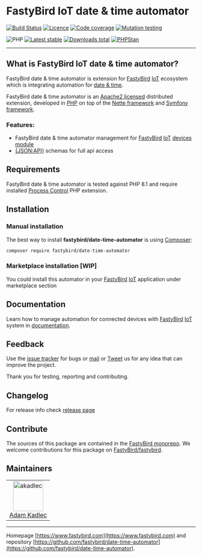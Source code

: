 # FastyBird IoT date & time automator

[![Build Status](https://badgen.net/github/checks/FastyBird/date-time-automator/master?cache=300&style=flast-square)](https://github.com/FastyBird/date-time-automator/actions)
[![Licence](https://badgen.net/github/license/FastyBird/date-time-automator?cache=300&style=flast-square)](https://github.com/FastyBird/date-time-automator/blob/master/LICENSE.md)
[![Code coverage](https://badgen.net/coveralls/c/github/FastyBird/date-time-automator?cache=300&style=flast-square)](https://coveralls.io/r/FastyBird/date-time-automator)
[![Mutation testing](https://img.shields.io/endpoint?style=flat-square&url=https%3A%2F%2Fbadge-api.stryker-mutator.io%2Fgithub.com%2FFastyBird%2Fdate-time-automator%2Fmain)](https://dashboard.stryker-mutator.io/reports/github.com/FastyBird/date-time-automator/main)

![PHP](https://badgen.net/packagist/php/FastyBird/date-time-automator?cache=300&style=flast-square)
[![Latest stable](https://badgen.net/packagist/v/FastyBird/date-time-automator/latest?cache=300&style=flast-square)](https://packagist.org/packages/FastyBird/date-time-automator)
[![Downloads total](https://badgen.net/packagist/dt/FastyBird/date-time-automator?cache=300&style=flast-square)](https://packagist.org/packages/FastyBird/date-time-automator)
[![PHPStan](https://img.shields.io/badge/PHPStan-enabled-brightgreen.svg?style=flat-square)](https://github.com/phpstan/phpstan)

***

## What is FastyBird IoT date & time automator?

FastyBird date & time automator is extension for [FastyBird](https://www.fastybird.com) [IoT](https://en.wikipedia.org/wiki/Internet_of_things) ecosystem
which is integrating automation for [date & time](https://github.com/FastyBird/date-time).

FastyBird date & time automator is an [Apache2 licensed](http://www.apache.org/licenses/LICENSE-2.0) distributed extension, developed
in [PHP](https://www.php.net) on top of the [Nette framework](https://nette.org) and [Symfony framework](https://symfony.com).

### Features:

- FastyBird date & time automator management for [FastyBird](https://www.fastybird.com) [IoT](https://en.wikipedia.org/wiki/Internet_of_things) [devices module](https://github.com/FastyBird/date-time)
- [{JSON:API}](https://jsonapi.org/) schemas for full api access

## Requirements

FastyBird date & time automator is tested against PHP 8.1 and require installed [Process Control](https://www.php.net/manual/en/book.pcntl.php)
PHP extension.

## Installation

### Manual installation

The best way to install **fastybird/date-time-automator** is using [Composer](http://getcomposer.org/):

```sh
composer require fastybird/date-time-automator
```

### Marketplace installation [WIP]

You could install this automator in your [FastyBird](https://www.fastybird.com) [IoT](https://en.wikipedia.org/wiki/Internet_of_things)
application under marketplace section

## Documentation

Learn how to manage automation for connected devices with [FastyBird](https://www.fastybird.com) [IoT](https://en.wikipedia.org/wiki/Internet_of_things) system
in [documentation](https://github.com/FastyBird/date-time-automator/blob/master/.docs/en/index.md).

## Feedback

Use the [issue tracker](https://github.com/FastyBird/fastybird/issues) for bugs
or [mail](mailto:code@fastybird.com) or [Tweet](https://twitter.com/fastybird) us for any idea that can improve the
project.

Thank you for testing, reporting and contributing.

## Changelog

For release info check [release page](https://github.com/FastyBird/fastybird/releases)

## Contribute

The sources of this package are contained in the [FastyBird monorepo](https://github.com/FastyBird/fastybird). We welcome contributions for this package on [FastyBird/fastybird](https://github.com/FastyBird/).

## Maintainers

<table>
	<tbody>
		<tr>
			<td align="center">
				<a href="https://github.com/akadlec">
					<img alt="akadlec" width="80" height="80" src="https://avatars3.githubusercontent.com/u/1866672?s=460&amp;v=4" />
				</a>
				<br>
				<a href="https://github.com/akadlec">Adam Kadlec</a>
			</td>
		</tr>
	</tbody>
</table>

***
Homepage [https://www.fastybird.com](https://www.fastybird.com) and
repository [https://github.com/fastybird/date-time-automator](https://github.com/fastybird/date-time-automator).
